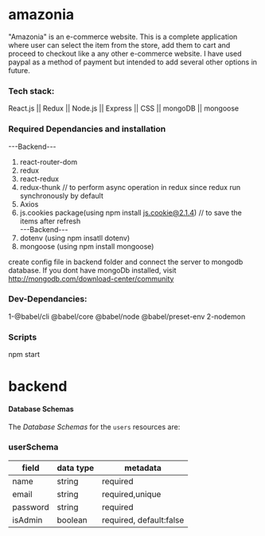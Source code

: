 # amazonia
"Amazonia" is an e-commerce website. This is a complete application where user can select the item from the store, add them to cart and proceed to checkout like a any other e-commerce website. I have used paypal as a method of payment but intended to add several other options in future.

### Tech stack:
React.js || Redux || Node.js || Express || CSS || mongoDB || mongoose


### Required Dependancies and installation
---Backend---<br />
1. react-router-dom <br />
2. redux <br />
3. react-redux <br />
4. redux-thunk  // to perform async operation in redux since redux run synchronously by default
5. Axios <br />
6. js.cookies package(using npm install js.cookie@2.1.4) // to save the items after refresh <br />
---Backend---<br />
7. dotenv (using npm insatll dotenv)
8. mongoose (using npm install mongoose)


create config file in backend folder and connect the server to mongodb database. 
If you dont have mongoDb installed, visit
http://mongodb.com/download-center/community


### Dev-Dependancies:
1-@babel/cli @babel/core @babel/node @babel/preset-env
2-nodemon

### Scripts
npm start

# backend
#### Database Schemas

The _Database Schemas_ for the `users` resources are:

### userSchema
| field   | data type        | metadata                 |
|---------|------------------|--------------------------|
| name    | string           |required                  |
| email   | string           |required,unique           |
| password| string           |required                  |
| isAdmin | boolean          |required, default:false   |






